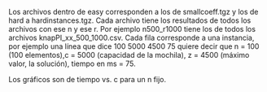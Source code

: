 Los archivos dentro de easy corresponden a los de smallcoeff.tgz y los de hard a hardinstances.tgz.
Cada archivo tiene los resultados de todos los archivos con ese n y ese r. Por ejemplo n500_r1000 tiene los
de todos los archivos knapPI_xx_500_1000.csv. Cada fila corresponde a una instancia, por ejemplo
una línea que dice
100 5000 4500 75
quiere decir que n = 100 (100 elementos),c = 5000 (capacidad de la mochila),
z = 4500 (máximo valor, la solución), tiempo en ms = 75.

Los gráficos son de tiempo vs. c para un n fijo. 
